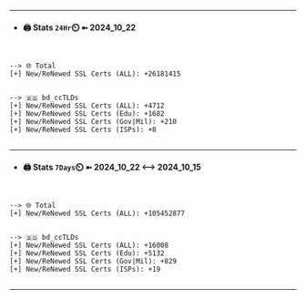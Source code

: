 

---
- #### 🖨️ **Stats** `24Hr`⏲️ ➼ 2024_10_22
```console


--> 🌐 Total
[+] New/ReNewed SSL Certs (ALL): +26181415


--> 🇧🇩 bd_ccTLDs
[+] New/ReNewed SSL Certs (ALL): +4712
[+] New/ReNewed SSL Certs (Edu): +1682
[+] New/ReNewed SSL Certs (Gov|Mil): +210
[+] New/ReNewed SSL Certs (ISPs): +8


```

---
- #### 🖨️ **Stats** `7Days`⏲️ ➼ 2024_10_22 <--> 2024_10_15
```console


--> 🌐 Total
[+] New/ReNewed SSL Certs (ALL): +105452877


--> 🇧🇩 bd_ccTLDs
[+] New/ReNewed SSL Certs (ALL): +16008
[+] New/ReNewed SSL Certs (Edu): +5132
[+] New/ReNewed SSL Certs (Gov|Mil): +829
[+] New/ReNewed SSL Certs (ISPs): +19


```

---

